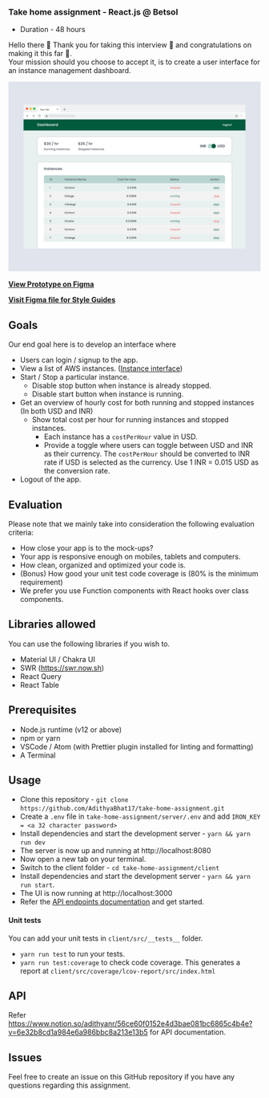 ### Take home assignment - React.js @ Betsol

- Duration - 48 hours

Hello there 👋 Thank you for taking this interview 🙏 and congratulations on making it this far 🎉.  
Your mission should you choose to accept it, is to create a user interface for an instance management dashboard.

![Instances USD](/mockups/instances-usd.png)

[**View Prototype on Figma**](https://www.figma.com/proto/K8O85fQvyMgMRo40nyZ1LD/Take-home-assignment-Betsol?node-id=1%3A157&scaling=min-zoom)

[**Visit Figma file for Style Guides**](https://www.figma.com/file/K8O85fQvyMgMRo40nyZ1LD/Take-home-assignment-Betsol?node-id=1%3A157)

## Goals

Our end goal here is to develop an interface where

- Users can login / signup to the app.
- View a list of AWS instances. ([Instance interface](https://www.notion.so/adithyanr/Instance-interface-9a2283e449474dbf81b90d42ce5afb12))
- Start / Stop a particular instance.
  - Disable stop button when instance is already stopped.
  - Disable start button when instance is running.
- Get an overview of hourly cost for both running and stopped instances (In both USD and INR)
  - Show total cost per hour for running instances and stopped instances.
    - Each instance has a `costPerHour` value in USD.
    - Provide a toggle where users can toggle between USD and INR as their currency. The `costPerHour` should be converted to INR rate if USD is selected as the currency. Use 1 INR = 0.015 USD as the conversion rate.
- Logout of the app.

## Evaluation

Please note that we mainly take into consideration the following evaluation criteria:

- How close your app is to the mock-ups?
- Your app is responsive enough on mobiles, tablets and computers.
- How clean, organized and optimized your code is.
- (Bonus) How good your unit test code coverage is (80% is the minimum requirement)
- We prefer you use Function components with React hooks over class components.

## Libraries allowed

You can use the following libraries if you wish to.

- Material UI / Chakra UI
- SWR (https://swr.now.sh)
- React Query
- React Table

## Prerequisites

- Node.js runtime (v12 or above)
- npm or yarn
- VSCode / Atom (with Prettier plugin installed for linting and formatting)
- A Terminal

## Usage

- Clone this repository - `git clone https://github.com/AdithyaBhat17/take-home-assignment.git`
- Create a `.env` file in `take-home-assignment/server/.env` and add
  `IRON_KEY = <a 32 character password>`
- Install dependencies and start the development server - `yarn && yarn run dev`
- The server is now up and running at http://localhost:8080
- Now open a new tab on your terminal.
- Switch to the client folder - `cd take-home-assignment/client`
- Install dependencies and start the development server - `yarn && yarn run start`.
- The UI is now running at http://localhost:3000
- Refer the [API endpoints documentation](https://www.notion.so/adithyanr/56ce60f0152e4d3bae081bc6865c4b4e?v=6e32b8cd1a984e6a986bbc8a213e13b5) and get started.

#### Unit tests

You can add your unit tests in `client/src/__tests__` folder.

- `yarn run test` to run your tests.
- `yarn run test:coverage` to check code coverage. This generates a report at `client/src/coverage/lcov-report/src/index.html`

## API

Refer https://www.notion.so/adithyanr/56ce60f0152e4d3bae081bc6865c4b4e?v=6e32b8cd1a984e6a986bbc8a213e13b5 for API documentation.

## Issues

Feel free to create an issue on this GitHub repository if you have any questions regarding this assignment.
